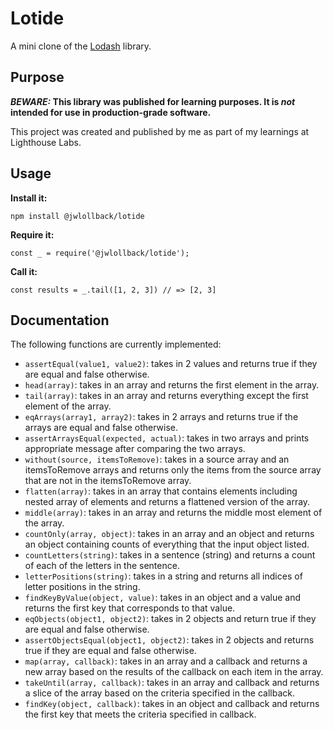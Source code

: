 # Lotide

A mini clone of the [Lodash](https://lodash.com) library.

## Purpose

**_BEWARE:_ This library was published for learning purposes. It is _not_ intended for use in production-grade software.**

This project was created and published by me as part of my learnings at Lighthouse Labs. 

## Usage

**Install it:**

`npm install @jwlollback/lotide`

**Require it:**

`const _ = require('@jwlollback/lotide');`

**Call it:**

`const results = _.tail([1, 2, 3]) // => [2, 3]`

## Documentation

The following functions are currently implemented:

* `assertEqual(value1, value2)`: takes in 2 values and returns true if they are equal and false otherwise.
* `head(array)`: takes in an array and returns the first element in the array.
* `tail(array)`: takes in an array and returns everything except the first element of the array.
* `eqArrays(array1, array2)`: takes in 2 arrays and returns true if the arrays are equal and false otherwise.
* `assertArraysEqual(expected, actual)`: takes in two arrays and prints appropriate message after comparing the two arrays.
* `without(source, itemsToRemove)`: takes in a source array and an itemsToRemove arrays and returns only the items from the source array that are not in the itemsToRemove array.
* `flatten(array)`:  takes in an array that contains elements including nested array of elements and returns a flattened version of the array.
* `middle(array)`: takes in an array and returns the middle most element of the array.
* `countOnly(array, object)`:  takes in an array and an object and returns an object containing counts of everything that the input object listed.
* `countLetters(string)`: takes in a sentence (string) and returns a count of each of the letters in the sentence.
* `letterPositions(string)`: takes in a string and returns all indices of letter positions in the string.
* `findKeyByValue(object, value)`: takes in an object and a value and returns the first key that corresponds to that value.
* `eqObjects(object1, object2)`:  takes in 2 objects and return true if they are equal and false otherwise.
* `assertObjectsEqual(object1, object2)`:  takes in 2 objects and returns true if they are equal and false otherwise.
* `map(array, callback)`: takes in an array and a callback and returns a new array based on the results of the callback on each item in the array.
* `takeUntil(array, callback)`: takes in an array and callback and returns a slice of the array based on the criteria specified in the callback.
* `findKey(object, callback)`: takes in an object and callback and returns the first key that meets the criteria specified in callback.